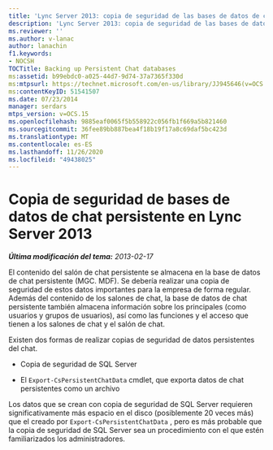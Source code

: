 ```yaml
---
title: 'Lync Server 2013: copia de seguridad de las bases de datos de chat persistentes'
description: 'Lync Server 2013: copia de seguridad de las bases de datos de chat persistentes.'
ms.reviewer: ''
ms.author: v-lanac
author: lanachin
f1.keywords:
- NOCSH
TOCTitle: Backing up Persistent Chat databases
ms:assetid: b99ebdc0-a025-44d7-9d74-37a7365f330d
ms:mtpsurl: https://technet.microsoft.com/en-us/library/JJ945646(v=OCS.15)
ms:contentKeyID: 51541507
ms.date: 07/23/2014
manager: serdars
mtps_version: v=OCS.15
ms.openlocfilehash: 9885eaf0065f5b558922c056fb1f669a5b821460
ms.sourcegitcommit: 36fee89bb887bea4f18b19f17a8c69daf5bc423d
ms.translationtype: MT
ms.contentlocale: es-ES
ms.lasthandoff: 11/26/2020
ms.locfileid: "49438025"
---
```

# <a name="backing-up-persistent-chat-databases-in-lync-server-2013"></a>Copia de seguridad de bases de datos de chat persistente en Lync Server 2013

<div data-xmlns="http://www.w3.org/1999/xhtml">

<div class="topic" data-xmlns="http://www.w3.org/1999/xhtml" data-msxsl="urn:schemas-microsoft-com:xslt" data-cs="https://msdn.microsoft.com/">

<div data-asp="https://msdn2.microsoft.com/asp">



</div>

<div id="mainSection">

<div id="mainBody">

<span> </span>

_**Última modificación del tema:** 2013-02-17_

El contenido del salón de chat persistente se almacena en la base de datos de chat persistente (MGC. MDF). Se debería realizar una copia de seguridad de estos datos importantes para la empresa de forma regular. Además del contenido de los salones de chat, la base de datos de chat persistente también almacena información sobre los principales (como usuarios y grupos de usuarios), así como las funciones y el acceso que tienen a los salones de chat y el salón de chat.

Existen dos formas de realizar copias de seguridad de datos persistentes del chat.

  - Copia de seguridad de SQL Server

  - El `Export-CsPersistentChatData` cmdlet, que exporta datos de chat persistentes como un archivo

Los datos que se crean con copia de seguridad de SQL Server requieren significativamente más espacio en el disco (posiblemente 20 veces más) que el creado por `Export-CsPersistentChatData` , pero es más probable que la copia de seguridad de SQL Server sea un procedimiento con el que estén familiarizados los administradores.

</div>

<span> </span>

</div>

</div>

</div>

